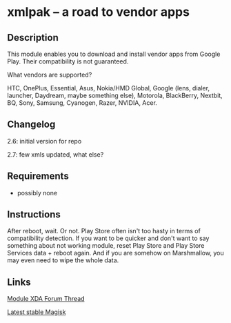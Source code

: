# **xmlpak – a road to vendor apps**
## Description
This module enables you to download and install vendor apps from Google Play. Their compatibility is not guaranteed.

What vendors are supported?

HTC, OnePlus, Essential, Asus, Nokia/HMD Global, Google (lens, dialer, launcher, Daydream, maybe something else), Motorola, BlackBerry, Nextbit, BQ, Sony, Samsung, Cyanogen, Razer, NVIDIA, Acer.
## Changelog
2.6: initial version for repo

2.7: few xmls updated, what else?
## Requirements
- possibly none
## Instructions
After reboot, wait. Or not. Play Store often isn't too hasty in terms of compatibility detection. If you want to be quicker and don't want to say something about not working module, reset Play Store and Play Store Services data + reboot again. And if you are somehow on Marshmallow, you may even need to wipe the whole data.
## Links
[Module XDA Forum Thread](https://forum.xda-developers.com/apps/magisk/module-xmlpak-install-vendor-apps-t3701604 "Module official XDA thread")

[Latest stable Magisk](http://www.tiny.cc/latestmagisk)


